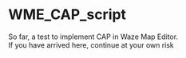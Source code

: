 # WME_CAP_script
So far, a test to implement CAP in Waze Map Editor.<br>
If you have arrived here, continue at your own risk
